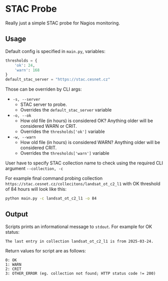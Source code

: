 # STAC Probe
Really just a simple STAC probe for Nagios monitoring.

## Usage
Default config is specified in `main.py`, variables:

```python
thresholds = {
    'ok': 24,
    'warn': 168
}
default_stac_server = "https://stac.cesnet.cz"
```

Those can be overriden by CLI args:

- `-s, --server` 
  - STAC server to probe.
  - Overrides the `default_stac_server` variable
- `-o, --ok`
  - How old file (in hours) is considered OK? Anything older will be considered WARN or CRIT.
  - Overrides the `thresholds['ok']` variable
- `-w, --warn`
  - How old file (in hours) is considered WARN? Anything older will be considered CRIT.
  - Overrides the `thresholds['warn']` variable

User have to specify STAC collection name to check using the required CLI argument `--collection, -c`

For example final command probing collection `https://stac.cesnet.cz/collecitons/landsat_ot_c2_l1` 
with OK threshold of 84 hours will look like this:

```bash
python main.py -c landsat_ot_c2_l1 -o 84
```

## Output

Scripts prints an informational message to `stdout`. For example for OK status:

```text
The last entry in collection landsat_ot_c2_l1 is from 2025-03-24.
```

Return values for script are as follows:

```text
0: OK
1: WARN
2: CRIT
3: OTHER_ERROR (eg. collection not found; HTTP status code != 200)
```
